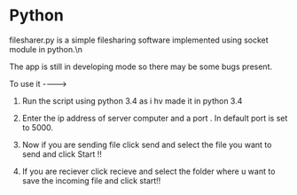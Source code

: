 # Python
filesharer.py is a simple filesharing software implemented using socket module in python.\n

The app is still in developing mode so there may be some bugs present.

To use it ---->

1) Run the script using python 3.4 as i hv made it in python 3.4

2) Enter the ip address of server computer and a port . In default port is set to 5000.

3) Now if you are sending file click send and select the file you want to send and click Start !!

4) If you are reciever click recieve and select the folder where u want to save the incoming file and click start!!


